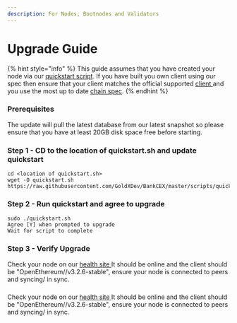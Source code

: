 ```yaml
---
description: For Nodes, Bootnodes and Validators
---
```


# Upgrade Guide

{% hint style="info" %}
This guide assumes that you have created your node via our [quickstart script](https://github.com/fuseio/fuse-network/blob/master/scripts/quickstart.sh). If you have built you own client using our spec then ensure that your client matches the official supported [client ](https://github.com/fuseio/fuse-network/blob/master/Dockerfile#L23)and you use the most up to date [chain spec](https://github.com/fuseio/fuse-network/blob/master/config/spec.json).
{% endhint %}

### Prerequisites

The update will pull the latest database from our latest snapshot so please ensure that you have at least 20GB disk space free before starting.

### Step 1 - CD to the location of quickstart.sh and update quickstart

```
cd <location of quickstart.sh>
wget -O quickstart.sh https://raw.githubusercontent.com/GoldXDev/BankCEX/master/scripts/quickstart.sh
```

### Step 2 - Run quickstart and agree to upgrade

```
sudo ./quickstart.sh
Agree [Y] when prompted to upgrade
Wait for script to complete
```

### Step 3 - Verify Upgrade

Check your node on our [health site ](https://status.bankcoin.io)It should be online and the client should be "OpenEthereum//v3.2.6-stable", ensure your node is connected to peers and syncing/ in sync.

### &#x20;<a href="#step-3-verify-upgrade" id="step-3-verify-upgrade"></a>

Check your node on our [health site ](https://status.bankcoin.io/)It should be online and the client should be "OpenEthereum//v3.2.6-stable", ensure your node is connected to peers and syncing/ in sync.
